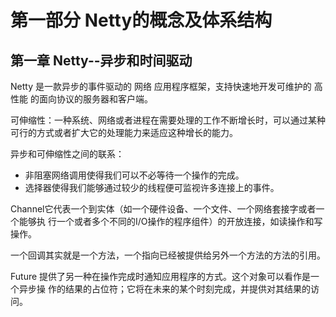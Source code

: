 # 第一部分 Netty的概念及体系结构

## 第一章 Netty--异步和时间驱动

Netty 是一款异步的事件驱动的 网络 应用程序框架，支持快速地开发可维护的 高性能 的面向协议的服务器和客户端。

可伸缩性：一种系统、网络或者进程在需要处理的工作不断增长时，可以通过某种可行的方式或者扩大它的处理能力来适应这种增长的能力。

异步和可伸缩性之间的联系：

- 非阻塞网络调用使得我们可以不必等待一个操作的完成。
- 选择器使得我们能够通过较少的线程便可监视许多连接上的事件。


Channel它代表一个到实体（如一个硬件设备、一个文件、一个网络套接字或者一个能够执 行一个或者多个不同的I/O操作的程序组件）的开放连接，如读操作和写操作。

一个回调其实就是一个方法，一个指向已经被提供给另外一个方法的方法的引用。

Future 提供了另一种在操作完成时通知应用程序的方式。这个对象可以看作是一个异步操 作的结果的占位符；它将在未来的某个时刻完成，并提供对其结果的访问。





































